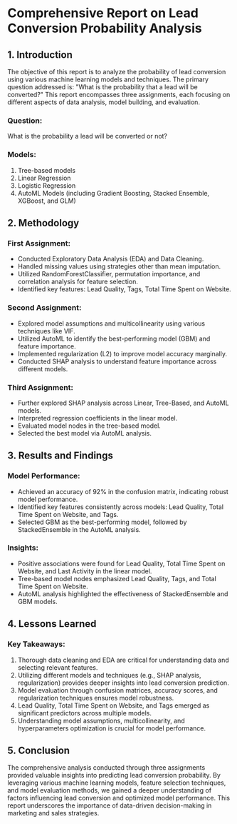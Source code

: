 # **Comprehensive Report on Lead Conversion Probability Analysis**

## 1. Introduction
The objective of this report is to analyze the probability of lead conversion using various machine learning models and techniques. The primary question addressed is: "What is the probability that a lead will be converted?" This report encompasses three assignments, each focusing on different aspects of data analysis, model building, and evaluation.

### Question:
What is the probability a lead will be converted or not?

### Models:
1. Tree-based models
2. Linear Regression
3. Logistic Regression
4. AutoML Models (including Gradient Boosting, Stacked Ensemble, XGBoost, and GLM)

## 2. Methodology

### First Assignment:
- Conducted Exploratory Data Analysis (EDA) and Data Cleaning.
- Handled missing values using strategies other than mean imputation.
- Utilized RandomForestClassifier, permutation importance, and correlation analysis for feature selection.
- Identified key features: Lead Quality, Tags, Total Time Spent on Website.

### Second Assignment:
- Explored model assumptions and multicollinearity using various techniques like VIF.
- Utilized AutoML to identify the best-performing model (GBM) and feature importance.
- Implemented regularization (L2) to improve model accuracy marginally.
- Conducted SHAP analysis to understand feature importance across different models.

### Third Assignment:
- Further explored SHAP analysis across Linear, Tree-Based, and AutoML models.
- Interpreted regression coefficients in the linear model.
- Evaluated model nodes in the tree-based model.
- Selected the best model via AutoML analysis.

## 3. Results and Findings

### Model Performance:
- Achieved an accuracy of 92% in the confusion matrix, indicating robust model performance.
- Identified key features consistently across models: Lead Quality, Total Time Spent on Website, and Tags.
- Selected GBM as the best-performing model, followed by StackedEnsemble in the AutoML analysis.

### Insights:
- Positive associations were found for Lead Quality, Total Time Spent on Website, and Last Activity in the linear model.
- Tree-based model nodes emphasized Lead Quality, Tags, and Total Time Spent on Website.
- AutoML analysis highlighted the effectiveness of StackedEnsemble and GBM models.

## 4. Lessons Learned

### Key Takeaways:
1. Thorough data cleaning and EDA are critical for understanding data and selecting relevant features.
2. Utilizing different models and techniques (e.g., SHAP analysis, regularization) provides deeper insights into lead conversion prediction.
3. Model evaluation through confusion matrices, accuracy scores, and regularization techniques ensures model robustness.
4. Lead Quality, Total Time Spent on Website, and Tags emerged as significant predictors across multiple models.
5. Understanding model assumptions, multicollinearity, and hyperparameters optimization is crucial for model performance.

## 5. Conclusion
The comprehensive analysis conducted through three assignments provided valuable insights into predicting lead conversion probability. By leveraging various machine learning models, feature selection techniques, and model evaluation methods, we gained a deeper understanding of factors influencing lead conversion and optimized model performance. This report underscores the importance of data-driven decision-making in marketing and sales strategies.
